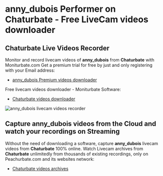 # anny_dubois Performer on Chaturbate - Free LiveCam videos downloader

## Chaturbate Live Videos Recorder

Monitor and record livecam videos of **anny_dubois** from **Chaturbate** with Moniturbate.com
Get a premium trial for free by just and only registering with your Email address:
* [anny_dubois Premium videos downloader](https://moniturbate.com/request-demo-licence-key.html)

Free livecam videos downloader - Moniturbate Software:
* [Chaturbate videos downloader](https://moniturbate.com/moniturbate-download-software.html)

![anny_dubois livecam videos recorder](https://peachurnet.com/templates/moniturbate-software.png)


## Capture anny_dubois videos from the Cloud and watch your recordings on Streaming

Without the need of downloading a software, capture **anny_dubois** livecam videos from **Chaturbate** 100% online.
Watch Livecam archives from **Chaturbate** unlimitedly from thousands of existing recordings, only on Peachurbate.com and its websites network:
* [Chaturbate videos archives](https://peachurnet.com/)